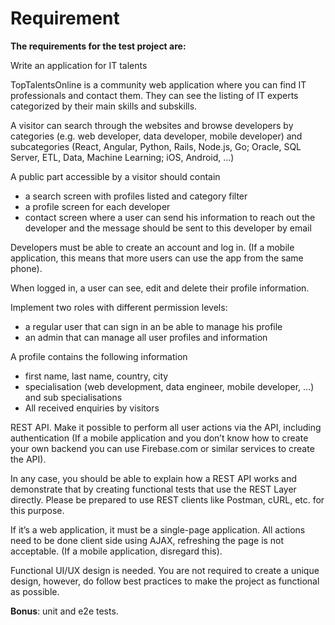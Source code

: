 # Requirement

**The requirements for the test project are:**

Write an application for IT talents  

TopTalentsOnline is a community web application where you can find IT professionals and contact them. They can see the listing of IT experts categorized by their main skills and subskills.

A visitor can search through the websites and browse developers by categories (e.g. web developer, data developer, mobile developer) and subcategories (React, Angular, Python, Rails, Node.js, Go; Oracle, SQL Server, ETL, Data, Machine Learning; iOS, Android, …)

A public part accessible by a visitor should contain

 - a search screen with profiles listed and category filter
 - a profile screen for each developer
 - contact screen where a user can send his information to reach out the
   developer and the message should be sent to this developer by email

Developers must be able to create an account and log in. (If a mobile application, this means that more users can use the app from the same phone).

When logged in, a user can see, edit and delete their profile information.

Implement two roles with different permission levels:

 - a regular user that can sign in an be able to manage his profile
 - an admin that can manage all user profiles and information

A profile contains the following information

 - first name, last name, country, city
 - specialisation (web development, data engineer, mobile developer, …)
   and sub specialisations
 - All received enquiries by visitors

REST API. Make it possible to perform all user actions via the API, including authentication (If a mobile application and you don’t know how to create your own backend you can use Firebase.com or similar services to create the API).

In any case, you should be able to explain how a REST API works and demonstrate that by creating functional tests that use the REST Layer directly. Please be prepared to use REST clients like Postman, cURL, etc. for this purpose.

If it’s a web application, it must be a single-page application. All actions need to be done client side using AJAX, refreshing the page is not acceptable. (If a mobile application, disregard this).

Functional UI/UX design is needed. You are not required to create a unique design, however, do follow best practices to make the project as functional as possible.

**Bonus**: unit and e2e tests.
